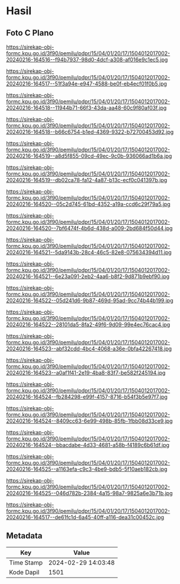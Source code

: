 # Hasil

## Foto C Plano

https://sirekap-obj-formc.kpu.go.id/3f90/pemilu/pdpr/15/04/01/20/17/1504012017002-20240216-164516--f94b7937-98d0-4dcf-a308-af016e9c1ec5.jpg

https://sirekap-obj-formc.kpu.go.id/3f90/pemilu/pdpr/15/04/01/20/17/1504012017002-20240216-164517--51f3a94e-e947-4588-be0f-eb4ecf01f0b5.jpg

https://sirekap-obj-formc.kpu.go.id/3f90/pemilu/pdpr/15/04/01/20/17/1504012017002-20240216-164518--11944b71-66f3-43da-aa48-60c9f80af03f.jpg

https://sirekap-obj-formc.kpu.go.id/3f90/pemilu/pdpr/15/04/01/20/17/1504012017002-20240216-164518--b66c6754-b1ed-4369-9322-b72700453d92.jpg

https://sirekap-obj-formc.kpu.go.id/3f90/pemilu/pdpr/15/04/01/20/17/1504012017002-20240216-164519--a8d5f855-09cd-49ec-9c0b-936066ad1b6a.jpg

https://sirekap-obj-formc.kpu.go.id/3f90/pemilu/pdpr/15/04/01/20/17/1504012017002-20240216-164519--db02ca78-fa12-4a87-b13c-ecf0c041397b.jpg

https://sirekap-obj-formc.kpu.go.id/3f90/pemilu/pdpr/15/04/01/20/17/1504012017002-20240216-164520--05c2d745-61bd-4352-a19a-ccd6c29f79a5.jpg

https://sirekap-obj-formc.kpu.go.id/3f90/pemilu/pdpr/15/04/01/20/17/1504012017002-20240216-164520--7bf6474f-4b6d-438d-a009-2bd684f50d44.jpg

https://sirekap-obj-formc.kpu.go.id/3f90/pemilu/pdpr/15/04/01/20/17/1504012017002-20240216-164521--5da9143b-28c4-46c5-82e8-075634394d11.jpg

https://sirekap-obj-formc.kpu.go.id/3f90/pemilu/pdpr/15/04/01/20/17/1504012017002-20240216-164521--6e23a091-2eb2-4aa6-b8f2-9d871b9ebf90.jpg

https://sirekap-obj-formc.kpu.go.id/3f90/pemilu/pdpr/15/04/01/20/17/1504012017002-20240216-164522--05d241d6-9b87-469d-95ad-9cc74b44b199.jpg

https://sirekap-obj-formc.kpu.go.id/3f90/pemilu/pdpr/15/04/01/20/17/1504012017002-20240216-164522--28101da5-8fa2-49f6-9d09-99e4ec76cac4.jpg

https://sirekap-obj-formc.kpu.go.id/3f90/pemilu/pdpr/15/04/01/20/17/1504012017002-20240216-164523--abf32cdd-4bc4-4068-a36e-0bfa42267418.jpg

https://sirekap-obj-formc.kpu.go.id/3f90/pemilu/pdpr/15/04/01/20/17/1504012017002-20240216-164523--a0af1f41-2e19-4ba8-83f7-be582f245194.jpg

https://sirekap-obj-formc.kpu.go.id/3f90/pemilu/pdpr/15/04/01/20/17/1504012017002-20240216-164524--fb284298-e99f-4157-8716-b54f3b5e97f7.jpg

https://sirekap-obj-formc.kpu.go.id/3f90/pemilu/pdpr/15/04/01/20/17/1504012017002-20240216-164524--8409cc63-6e99-498b-85fb-1fbb08d33ce9.jpg

https://sirekap-obj-formc.kpu.go.id/3f90/pemilu/pdpr/15/04/01/20/17/1504012017002-20240216-164524--bbacdabe-4d33-4681-a58b-f4189c6b61df.jpg

https://sirekap-obj-formc.kpu.go.id/3f90/pemilu/pdpr/15/04/01/20/17/1504012017002-20240216-164525--a1163efa-c9c3-4be9-bdb5-5f10aeb182cb.jpg

https://sirekap-obj-formc.kpu.go.id/3f90/pemilu/pdpr/15/04/01/20/17/1504012017002-20240216-164525--046d782b-2384-4a15-98a7-9825a6e3b71b.jpg

https://sirekap-obj-formc.kpu.go.id/3f90/pemilu/pdpr/15/04/01/20/17/1504012017002-20240216-164517--de61fc1d-6a45-40ff-a116-dea31c00452c.jpg


## Metadata

| Key        | Value               |
| ---------- | ------------------- |
| Time Stamp | 2024-02-29 14:03:48 |
| Kode Dapil | 1501                |



